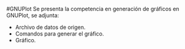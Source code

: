 #GNUPlot
Se presenta la competencia en generación de gráficos en GNUPlot, se adjunta:
- Archivo de datos de origen.
- Comandos para generar el gráfico.
- Gráfico.
